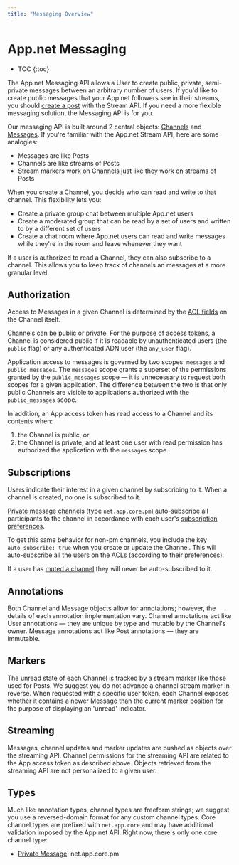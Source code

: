 ```yaml
---
title: "Messaging Overview"
---
```


# App.net Messaging

* TOC
{:toc}

The App.net Messaging API allows a User to create public, private, semi-private  messages between an arbitrary number of users. If you'd like to create public messages that your App.net followers see in their streams, you should [create a post](/docs/resources/post/lifecycle/#create-a-post) with the Stream API. If you need a more flexible messaging solution, the Messaging API is for you.

Our messaging API is built around 2 central objects: [Channels](/docs/resources/channel/) and [Messages](/docs/resources/message/). If you're familiar with the App.net Stream API, here are some analogies:

* Messages are like Posts
* Channels are like streams of Posts
* Stream markers work on Channels just like they work on streams of Posts

When you create a Channel, you decide who can read and write to that channel. This flexibility lets you:

* Create a private group chat between multiple App.net users
* Create a moderated group that can be read by a set of users and written to by a different set of users
* Create a chat room where App.net users can read and write messages while they're in the room and leave whenever they want

If a user is authorized to read a Channel, they can also subscribe to a channel. This allows you to keep track of channels an messages at a more granular level.

## Authorization

Access to Messages in a given Channel is determined by the [ACL fields](/docs/resources/channel/#acl-fields) on the Channel itself.

Channels can be public or private. For the purpose of access tokens, a Channel is considered public if it is readable by unauthenticated users (the `public` flag) or any authenticated ADN user (the `any_user` flag).

Application access to messages is governed by two scopes: `messages` and `public_messages`. The `messages` scope grants a superset of the permissions granted by the `public_messages` scope — it is unnecessary to request both scopes for a given application. The difference between the two is that only public Channels are visible to applications authorized with the `public_messages` scope.

In addition, an App access token has read access to a Channel and its contents when:

1. the Channel is public, or
2. the Channel is private, and at least one user with read permission has authorized the application with the `messages` scope.

## Subscriptions

Users indicate their interest in a given channel by subscribing to it. When a channel is created, no one is subscribed to it.

[Private message channels](/docs/resources/channel/#private-message) (type `net.app.core.pm`) auto-subscribe all participants to the channel in accordance with each user's [subscription preferences](https://account.app.net/settings/messaging-permissions/).

To get this same behavior for non-pm channels, you include the key `auto_subscribe: true` when you create or update the Channel. This will auto-subscribe all the users on the ACLs (according to their preferences).

If a user has [muted a channel](/docs/resources/channel/muting/#mute-a-channel) they will never be auto-subscribed to it.

## Annotations

Both Channel and Message objects allow for annotations; however, the details of each annotation implementation vary. Channel annotations act like User annotations — they are unique by type and mutable by the Channel's owner. Message annotations act like Post annotations — they are immutable.

## Markers

The unread state of each Channel is tracked by a stream marker like those used for Posts. We suggest you do not advance a channel stream marker in reverse. When requested with a specific user token, each Channel exposes whether it contains a newer Message than the current marker position for the purpose of displaying an 'unread' indicator.

## Streaming

Messages, channel updates and marker updates are pushed as objects over the streaming API. Channel permissions for the streaming API are related to the App access token as described above. Objects retrieved from the streaming API are not personalized to a given user.

## Types

Much like annotation types, channel types are freeform strings; we suggest you use a reversed-domain format for any custom channel types. Core channel types are prefixed with `net.app.core` and may have additional validation imposed by the App.net API. Right now, there's only one core channel type:

* [Private Message](/docs/resources/channel/#private-message): net.app.core.pm
